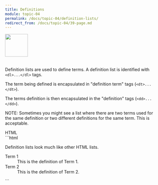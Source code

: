 ```yaml
---
title: Definitions
module: topic-04
permalink: /docs/topic-04/definition-lists/
redirect_from: /docs/topic-04/39-page.md
---
```


<img src="./../../../img/arrow-divider.svg" style="width: 75px; border: none; margin: 0px 0 20px 0" />

Definition lists are used to define terms. A definition list is identified with `<dl>...</dl>` tags.

The term being defined is encapsulated in "definition term" tags (`<dt>...</dt>`).

The terms definition is then encapsulated in the "definition" tags (`<dd>...</dd>`).

<span class="label label-info">NOTE:</span> Sometimes you might see a list where there are two terms used for the same definition or two different definitions for the same term. This is acceptable.


<div id="code-heading">HTML</div>
```html
<p>Definition lists look much like other HTML lists.</p>
<dl>
  <dt>Term 1</dt>
  <dd>This is the definition of Term 1.</dd>
  <dt>Term 2</dt>
  <dd>This is the definition of Term 2.</dd>
</dl>
```


<div class="codepen-embed">
  <p data-height="600" data-theme-id="30567" data-slug-hash="ZrJoYm" data-default-tab="html,result" data-user="Media-Ed-Online" data-embed-version="2" data-pen-title="Topic-04: HTML Lists Pt. 3" class="codepen"></p>
</div>
